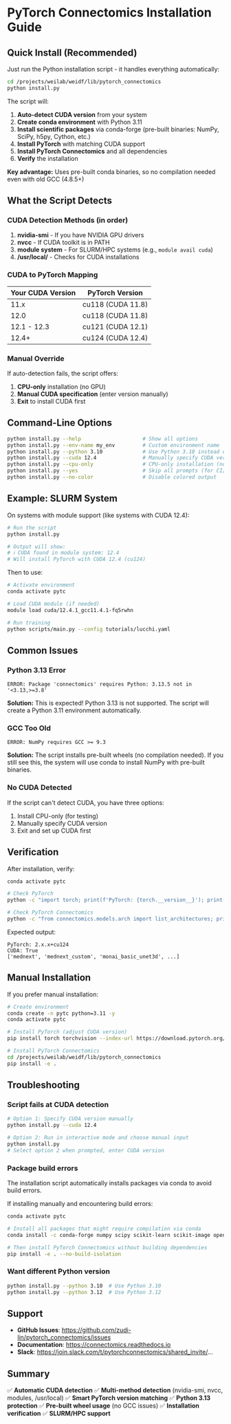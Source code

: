 # PyTorch Connectomics Installation Guide

## Quick Install (Recommended)

Just run the Python installation script - it handles everything automatically:

```bash
cd /projects/weilab/weidf/lib/pytorch_connectomics
python install.py
```

The script will:
1. **Auto-detect CUDA version** from your system
2. **Create conda environment** with Python 3.11
3. **Install scientific packages** via conda-forge (pre-built binaries: NumPy, SciPy, h5py, Cython, etc.)
4. **Install PyTorch** with matching CUDA support
5. **Install PyTorch Connectomics** and all dependencies
6. **Verify** the installation

**Key advantage:** Uses pre-built conda binaries, so no compilation needed even with old GCC (4.8.5+)

## What the Script Detects

### CUDA Detection Methods (in order)

1. **nvidia-smi** - If you have NVIDIA GPU drivers
2. **nvcc** - If CUDA toolkit is in PATH
3. **module system** - For SLURM/HPC systems (e.g., `module avail cuda`)
4. **/usr/local/** - Checks for CUDA installations

### CUDA to PyTorch Mapping

| Your CUDA Version | PyTorch Version |
|-------------------|-----------------|
| 11.x | cu118 (CUDA 11.8) |
| 12.0 | cu118 (CUDA 11.8) |
| 12.1 - 12.3 | cu121 (CUDA 12.1) |
| 12.4+ | cu124 (CUDA 12.4) |

### Manual Override

If auto-detection fails, the script offers:
1. **CPU-only** installation (no GPU)
2. **Manual CUDA specification** (enter version manually)
3. **Exit** to install CUDA first

## Command-Line Options

```bash
python install.py --help                    # Show all options
python install.py --env-name my_env         # Custom environment name
python install.py --python 3.10             # Use Python 3.10 instead of 3.11
python install.py --cuda 12.4               # Manually specify CUDA version
python install.py --cpu-only                # CPU-only installation (no GPU)
python install.py --yes                     # Skip all prompts (for CI/CD)
python install.py --no-color                # Disable colored output
```

## Example: SLURM System

On systems with module support (like systems with CUDA 12.4):

```bash
# Run the script
python install.py

# Output will show:
# ℹ CUDA found in module system: 12.4
# Will install PyTorch with CUDA 12.4 (cu124)
```

Then to use:
```bash
# Activate environment
conda activate pytc

# Load CUDA module (if needed)
module load cuda/12.4.1_gcc11.4.1-fq5rwhn

# Run training
python scripts/main.py --config tutorials/lucchi.yaml
```

## Common Issues

### Python 3.13 Error

```
ERROR: Package 'connectomics' requires Python: 3.13.5 not in '<3.13,>=3.8'
```

**Solution:** This is expected! Python 3.13 is not supported. The script will create a Python 3.11 environment automatically.

### GCC Too Old

```
ERROR: NumPy requires GCC >= 9.3
```

**Solution:** The script installs pre-built wheels (no compilation needed). If you still see this, the system will use conda to install NumPy with pre-built binaries.

### No CUDA Detected

If the script can't detect CUDA, you have three options:
1. Install CPU-only (for testing)
2. Manually specify CUDA version
3. Exit and set up CUDA first

## Verification

After installation, verify:

```bash
conda activate pytc

# Check PyTorch
python -c "import torch; print(f'PyTorch: {torch.__version__}'); print(f'CUDA: {torch.cuda.is_available()}')"

# Check PyTorch Connectomics
python -c "from connectomics.models.arch import list_architectures; print(list_architectures())"
```

Expected output:
```
PyTorch: 2.x.x+cu124
CUDA: True
['mednext', 'mednext_custom', 'monai_basic_unet3d', ...]
```

## Manual Installation

If you prefer manual installation:

```bash
# Create environment
conda create -n pytc python=3.11 -y
conda activate pytc

# Install PyTorch (adjust CUDA version)
pip install torch torchvision --index-url https://download.pytorch.org/whl/cu124

# Install PyTorch Connectomics
cd /projects/weilab/weidf/lib/pytorch_connectomics
pip install -e .
```

## Troubleshooting

### Script fails at CUDA detection

```bash
# Option 1: Specify CUDA version manually
python install.py --cuda 12.4

# Option 2: Run in interactive mode and choose manual input
python install.py
# Select option 2 when prompted, enter CUDA version
```

### Package build errors

The installation script automatically installs packages via conda to avoid build errors.

If installing manually and encountering build errors:
```bash
conda activate pytc

# Install all packages that might require compilation via conda
conda install -c conda-forge numpy scipy scikit-learn scikit-image opencv h5py cython

# Then install PyTorch Connectomics without building dependencies
pip install -e . --no-build-isolation
```

### Want different Python version

```bash
python install.py --python 3.10  # Use Python 3.10
python install.py --python 3.12  # Use Python 3.12
```

## Support

- **GitHub Issues**: https://github.com/zudi-lin/pytorch_connectomics/issues
- **Documentation**: https://connectomics.readthedocs.io
- **Slack**: https://join.slack.com/t/pytorchconnectomics/shared_invite/...

## Summary

✅ **Automatic CUDA detection**
✅ **Multi-method detection** (nvidia-smi, nvcc, modules, /usr/local)
✅ **Smart PyTorch version matching**
✅ **Python 3.13 protection**
✅ **Pre-built wheel usage** (no GCC issues)
✅ **Installation verification**
✅ **SLURM/HPC support**
